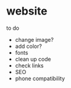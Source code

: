 # website

to do
- change image?
- add color?
- fonts
- clean up code
- check links
- SEO
- phone compatibility
